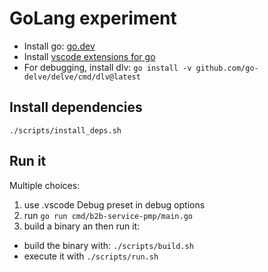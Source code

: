 # GoLang experiment

- Install go: [go.dev](https://go.dev/dl/)
- Install [vscode extensions for go](https://marketplace.visualstudio.com/items?itemName=golang.go)
- For debugging, install dlv: `go install -v github.com/go-delve/delve/cmd/dlv@latest`

## Install dependencies

`./scripts/install_deps.sh`

## Run it

Multiple choices:

1. use .vscode Debug preset in debug options
1. run `go run cmd/b2b-service-pmp/main.go`
1. build a binary an then run it:

- build the binary with: `./scripts/build.sh`
- execute it with `./scripts/run.sh`
